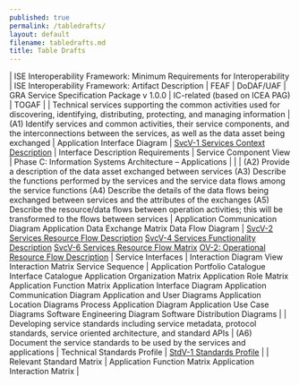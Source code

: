 ```yaml
---
published: true
permalink: /tabledrafts/
layout: default
filename: tabledrafts.md
title: Table Drafts
---
```


| ISE Interoperability Framework: Minimum Requirements for Interoperability | ISE Interoperability Framework: Artifact Description | FEAF | DoDAF/UAF | GRA Service Specification Package v 1.0.0 | IC-related (based on ICEA PAG) | TOGAF |
| Technical services supporting the common activities used for discovering, identifying, distributing, protecting, and managing information | (A1) Identify services and common activities, their service components, and the interconnections between the services, as well as the data asset being exchanged | Application Interface Diagram | [SvcV-1 Services Context Description](http://dodcio.defense.gov/dodaf20/dodaf20_services1.aspx) | Interface Description Requirements | Service Component View | Phase C: Information Systems Architecture – Applications |
| | (A2) Provide a description of the data asset exchanged between services (A3) Describe the functions performed by the services and the service data flows among the service functions (A4) Describe the details of the data flows being exchanged between services and the attributes of the exchanges (A5) Describe the resource/data flows between operation activities; this will be transformed to the flows between services | Application Communication Diagram Application Data Exchange Matrix Data Flow Diagram | [SvcV-2 Services Resource Flow Description](http://dodcio.defense.gov/dodaf20/dodaf20_services2.aspx) [SvcV-4 Services Functionality Description](http://dodcio.defense.gov/dodaf20/dodaf20_services4.aspx) [SvcV-6 Services Resource Flow Matrix](http://dodcio.defense.gov/dodaf20/dodaf20_services6.aspx) [OV-2: Operational Resource Flow Description](http://dodcio.defense.gov/dodaf20/dodaf20_ov2.aspx) | Service Interfaces | Interaction Diagram View Interaction Matrix Service Sequence | Application Portfolio Catalogue Interface Catalogue Application Organization Matrix Application Role Matrix Application Function Matrix Application Interface Diagram Application Communication Diagram Application and User Diagrams Application Location Diagrams Process Application Diagram Application Use Case Diagrams Software Engineering Diagram Software Distribution Diagrams |
| Developing service standards including service metadata, protocol standards, service oriented architecture, and standard APIs | (A6) Document the service standards to be used by the services and applications | Technical Standards Profile | [StdV-1 Standards Profile](http://dodcio.defense.gov/dodaf20/dodaf20_stdv1.aspx) |  | Relevant Standard Matrix | Application Function Matrix Application Interaction Matrix |
